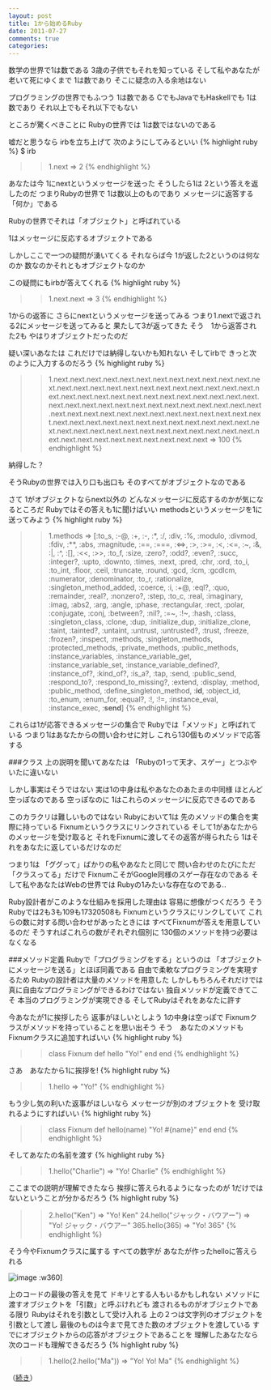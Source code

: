 ```yaml
---
layout: post
title: 1から始めるRuby
date: 2011-07-27
comments: true
categories:
---
```



数学の世界で1は数である
3歳の子供でもそれを知っている
そして私やあなたが老いて死にゆくまで
1は数であり
そこに疑念の入る余地はない

プログラミングの世界でもふつう
1は数である
CでもJavaでもHaskellでも
1は数であり
それ以上でもそれ以下でもない

ところが驚くべきことに
Rubyの世界では
1は数ではないのである

嘘だと思うなら
irbを立ち上げて
次のようにしてみるといい
{% highlight ruby %}
$ irb
>> 1.next
=> 2
{% endhighlight %}

あなたは今
1にnextというメッセージを送った
そうしたら1は
2という答えを返したのだ
つまりRubyの世界で
1は数以上のものであり
メッセージに返答する「何か」である

Rubyの世界でそれは「オブジェクト」と呼ばれている

1はメッセージに反応するオブジェクトである

しかしここで一つの疑問が湧いてくる
それならば今
1が返した2というのは何なのか
数なのかそれともオブジェクトなのか

この疑問にもirbが答えてくれる
{% highlight ruby %}
>> 1.next.next
=> 3
{% endhighlight %}

1からの返答に
さらにnextというメッセージを送ってみる
つまり1.nextで返される2にメッセージを送ってみると
果たして3が返ってきた
そう　1から返答された2も
やはりオブジェクトだったのだ

疑い深いあなたは
これだけでは納得しないかも知れない
そしてirbで
きっと次のように入力するのだろう
{% highlight ruby %}
>> 1.next.next.next.next.next.next.next.next.next.next.next.next.next.next.next.next.next.next.next.next.next.next.next.next.next.next.next.next.next.next.next.next.next.next.next.next.next.next.next.next.next.next.next.next.next.next.next.next.next.next.next.next.next.next.next.next.next.next.next.next.next.next.next.next.next.next.next.next.next.next.next.next.next.next.next.next.next.next.next.next.next.next.next.next.next.next.next.next.next.next.next.next.next.next.next.next.next.next.next
=> 100
{% endhighlight %}

納得した？

そうRubyの世界では入り口も出口も
そのすべてがオブジェクトなのである

さて
1がオブジェクトならnext以外の
どんなメッセージに反応するのかが気になるところだ
Rubyではその答えも1に聞けばいい
methodsというメッセージを1に送ってみよう
{% highlight ruby %}
>> 1.methods
=> [:to_s, :-@, :+, :-, :*, :/, :div, :%, :modulo, :divmod, :fdiv, :**, :abs, :magnitude, :==, :===, :<=>, :>, :>=, :<, :<=, :~, :&, :|, :^, :[], :<<, :>>, :to_f, :size, :zero?, :odd?, :even?, :succ, :integer?, :upto, :downto, :times, :next, :pred, :chr, :ord, :to_i, :to_int, :floor, :ceil, :truncate, :round, :gcd, :lcm, :gcdlcm, :numerator, :denominator, :to_r, :rationalize, :singleton_method_added, :coerce, :i, :+@, :eql?, :quo, :remainder, :real?, :nonzero?, :step, :to_c, :real, :imaginary, :imag, :abs2, :arg, :angle, :phase, :rectangular, :rect, :polar, :conjugate, :conj, :between?, :nil?, :=~, :!~, :hash, :class, :singleton_class, :clone, :dup, :initialize_dup, :initialize_clone, :taint, :tainted?, :untaint, :untrust, :untrusted?, :trust, :freeze, :frozen?, :inspect, :methods, :singleton_methods, :protected_methods, :private_methods, :public_methods, :instance_variables, :instance_variable_get, :instance_variable_set, :instance_variable_defined?, :instance_of?, :kind_of?, :is_a?, :tap, :send, :public_send, :respond_to?, :respond_to_missing?, :extend, :display, :method, :public_method, :define_singleton_method, :__id__, :object_id, :to_enum, :enum_for, :equal?, :!, :!=, :instance_eval, :instance_exec, :__send__]
{% endhighlight %}

これらは1が応答できるメッセージの集合で
Rubyでは「メソッド」と呼ばれている
つまり1はあなたからの問い合わせに対し
これら130個ものメソッドで応答する

###クラス
上の説明を聞いてあなたは
「Rubyの1って天才、スゲー」とつぶやいたに違いない

しかし事実はそうではない
実は1の中身は私やあなたのあたまの中同様
ほとんど空っぽなのである
空っぽなのに
1はこれらのメッセージに反応できるのである

このカラクリは難しいものではない
Rubyにおいて1は
先のメソッドの集合を実際に持っている
Fixnumというクラスにリンクされている
そして1があなたからのメッセージを受け取ると
それをFixnumに渡してその返答が得られたら
1はそれをあなたに返しているだけなのだ

つまり1は
「ググって」ばかりの私やあなたと同じで
問い合わせのたびにただ「クラスってる」だけで
FixnumこそがGoogle同様のスゲー存在なのである
そして私やあなたはWebの世界では
Rubyの1みたいな存在なのである..

Ruby設計者がこのような仕組みを採用した理由は
容易に想像がつくだろう
そう　Rubyでは2も3も109も17320508も
Fixnumというクラスにリンクしていて
これらの数に対する問い合わせがあったときには
すべてFixnumが答えを用意しているのだ
そうすればこれらの数がそれぞれ個別に
130個のメソッドを持つ必要はなくなる

###メソッド定義
Rubyで「プログラミングをする」というのは
「オブジェクトにメッセージを送る」とほぼ同義である
自由で柔軟なプログラミングを実現するため
Rubyの設計者は大量のメソッドを用意した
しかしもちろんそれだけでは
真に自由なプログラミングができるわけではない
独自メソッドが定義できてこそ
本当のプログラミングが実現できる
そしてRubyはそれをあなたに許す

今あなたが1に挨拶したら
返事がほしいとしよう
1の中身は空っぽで
Fixnumクラスがメソッドを持っていることを思い出そう
そう　あなたのメソッドもFixnumクラスに追加すればいい
{% highlight ruby %}
>> class Fixnum
>>  def hello
>>    "Yo!"
>>  end
>> end
{% endhighlight %}

さあ　あなたから1に挨拶を!
{% highlight ruby %}
>> 1.hello
=> "Yo!"
{% endhighlight %}

もう少し気の利いた返事がほしいなら
メッセージが別のオブジェクトを
受け取れるようにすればいい
{% highlight ruby %}
>> class Fixnum
>>   def hello(name)
>>     "Yo! #{name}"
>>   end
>> end
{% endhighlight %}

そしてあなたの名前を渡す
{% highlight ruby %}
>> 1.hello("Charlie")
=> "Yo! Charlie"
{% endhighlight %}

ここまでの説明が理解できたなら
挨拶に答えられるようになったのが
1だけではないということが分かるだろう
{% highlight ruby %}
>> 2.hello("Ken")
=> "Yo! Ken"
>> 24.hello("ジャック・バウアー")
=> "Yo! ジャック・バウアー"
>> 365.hello(365)
=> "Yo! 365"
{% endhighlight %}

そう今やFixnumクラスに属する
すべての数字が
あなたが作ったhelloに答えられる

![image](http://img.f.hatena.ne.jp/images/fotolife/k/keyesberry/20110803/20110803144422.png)
:w360]

上のコードの最後の答えを見て
ドキリとする人もいるかもしれない
メソッドに渡すオブジェクトを「引数」と呼ぶけれども
渡されるものがオブジェクトである限り
Rubyはそれを引数として受け入れる
上の２つは文字列のオブジェクトを引数として渡し
最後のものは今まで見てきた数のオブジェクトを渡している
すでにオブジェクトからの応答がオブジェクトであることを
理解したあなたなら次のコードも理解できるだろう
{% highlight ruby %}
>> 1.hello(2.hello("Ma"))
=> "Yo! Yo! Ma"
{% endhighlight %}

（[続き](/2011/08/01/notitle/)）
